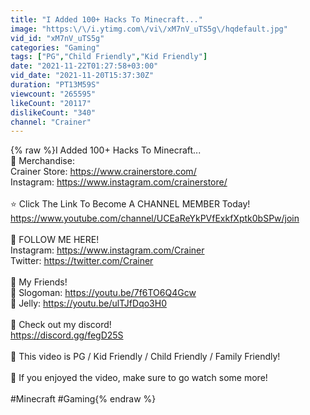 ```yaml
---
title: "I Added 100+ Hacks To Minecraft..."
image: "https:\/\/i.ytimg.com\/vi\/xM7nV_uTS5g\/hqdefault.jpg"
vid_id: "xM7nV_uTS5g"
categories: "Gaming"
tags: ["PG","Child Friendly","Kid Friendly"]
date: "2021-11-22T01:27:58+03:00"
vid_date: "2021-11-20T15:37:30Z"
duration: "PT13M59S"
viewcount: "265595"
likeCount: "20117"
dislikeCount: "340"
channel: "Crainer"
---
```

{% raw %}I Added 100+ Hacks To Minecraft...<br />🛒 Merchandise:<br />Crainer Store: <a rel="nofollow" target="blank" href="https://www.crainerstore.com/">https://www.crainerstore.com/</a><br />Instagram: <a rel="nofollow" target="blank" href="https://www.instagram.com/crainerstore/">https://www.instagram.com/crainerstore/</a><br /><br />⭐ Click The Link To Become A CHANNEL MEMBER Today!<br /><a rel="nofollow" target="blank" href="https://www.youtube.com/channel/UCEaReYkPVfExkfXptk0bSPw/join">https://www.youtube.com/channel/UCEaReYkPVfExkfXptk0bSPw/join</a><br /><br />🙏 FOLLOW ME HERE!<br />Instagram: <a rel="nofollow" target="blank" href="https://www.instagram.com/Crainer">https://www.instagram.com/Crainer</a><br />Twitter: <a rel="nofollow" target="blank" href="https://twitter.com/Crainer">https://twitter.com/Crainer</a><br /><br />🤝 My Friends!<br />🐌 Slogoman: <a rel="nofollow" target="blank" href="https://youtu.be/7f6TO6Q4Gcw">https://youtu.be/7f6TO6Q4Gcw</a><br />🍏 Jelly: <a rel="nofollow" target="blank" href="https://youtu.be/ulTJfDqo3H0">https://youtu.be/ulTJfDqo3H0</a><br /><br />🤖 Check out my discord!<br /> <a rel="nofollow" target="blank" href="https://discord.gg/fegD25S">https://discord.gg/fegD25S</a><br /><br />👼 This video is PG / Kid Friendly / Child Friendly / Family Friendly!<br /><br />👀 If you enjoyed the video, make sure to go watch some more!<br /><br />#Minecraft #Gaming{% endraw %}
